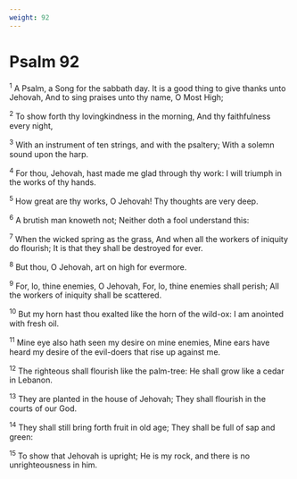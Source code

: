 ```yaml
---
weight: 92
---
```


# Psalm 92

<sup>1</sup> A Psalm, a Song for the sabbath day. It is a good thing to give thanks unto Jehovah, And to sing praises unto thy name, O Most High; 

<sup>2</sup> To show forth thy lovingkindness in the morning, And thy faithfulness every night, 

<sup>3</sup> With an instrument of ten strings, and with the psaltery; With a solemn sound upon the harp. 

<sup>4</sup> For thou, Jehovah, hast made me glad through thy work: I will triumph in the works of thy hands. 

<sup>5</sup> How great are thy works, O Jehovah! Thy thoughts are very deep. 

<sup>6</sup> A brutish man knoweth not; Neither doth a fool understand this: 

<sup>7</sup> When the wicked spring as the grass, And when all the workers of iniquity do flourish; It is that they shall be destroyed for ever. 

<sup>8</sup> But thou, O Jehovah, art on high for evermore. 

<sup>9</sup> For, lo, thine enemies, O Jehovah, For, lo, thine enemies shall perish; All the workers of iniquity shall be scattered. 

<sup>10</sup> But my horn hast thou exalted like the horn of the wild-ox: I am anointed with fresh oil. 

<sup>11</sup> Mine eye also hath seen my desire on mine enemies, Mine ears have heard my desire of the evil-doers that rise up against me. 

<sup>12</sup> The righteous shall flourish like the palm-tree: He shall grow like a cedar in Lebanon. 

<sup>13</sup> They are planted in the house of Jehovah; They shall flourish in the courts of our God. 

<sup>14</sup> They shall still bring forth fruit in old age; They shall be full of sap and green: 

<sup>15</sup> To show that Jehovah is upright; He is my rock, and there is no unrighteousness in him. 


